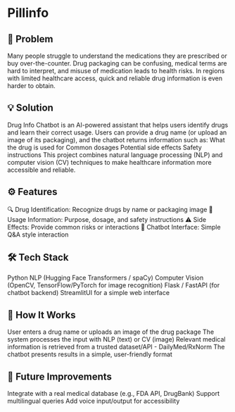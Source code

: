 # Pillinfo

## 📌 Problem
Many people struggle to understand the medications they are prescribed or buy over-the-counter. Drug packaging can be confusing, medical terms are hard to interpret, and misuse of medication leads to health risks. In regions with limited healthcare access, quick and reliable drug information is even harder to obtain.

## 💡 Solution
Drug Info Chatbot is an AI-powered assistant that helps users identify drugs and learn their correct usage. Users can provide a drug name (or upload an image of its packaging), and the chatbot returns information such as:
What the drug is used for
Common dosages
Potential side effects
Safety instructions
This project combines natural language processing (NLP) and computer vision (CV) techniques to make healthcare information more accessible and reliable.

## ⚙️ Features
🔍 Drug Identification: Recognize drugs by name or packaging image
💊 Usage Information: Purpose, dosage, and safety instructions
⚠️ Side Effects: Provide common risks or interactions
🤖 Chatbot Interface: Simple Q&A style interaction

## 🛠️ Tech Stack
Python
NLP (Hugging Face Transformers / spaCy)
Computer Vision (OpenCV, TensorFlow/PyTorch for image recognition)
Flask / FastAPI (for chatbot backend)
StreamlitUI for a simple web interface

## 🚀 How It Works
User enters a drug name or uploads an image of the drug package
The system processes the input with NLP (text) or CV (image)
Relevant medical information is retrieved from a trusted dataset/API - DailyMed/RxNorm
The chatbot presents results in a simple, user-friendly format

## 🎯 Future Improvements
Integrate with a real medical database (e.g., FDA API, DrugBank)
Support multilingual queries
Add voice input/output for accessibility
